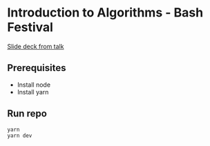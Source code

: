# Introduction to Algorithms - Bash Festival

[Slide deck from talk](https://docs.google.com/presentation/d/19L-PZ8Ehg-TioM96rGYmhBV8sh2pXpVYrjJby5ESLXk/edit?usp=sharing)

## Prerequisites

- Install node
- Install yarn

## Run repo

    yarn
    yarn dev

